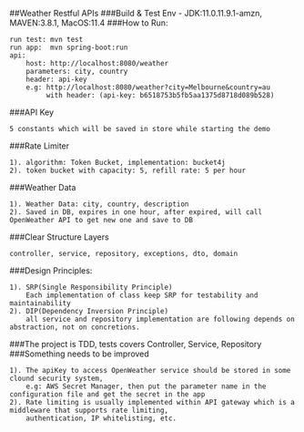##Weather Restful APIs
###Build & Test Env - JDK:11.0.11.9.1-amzn, MAVEN:3.8.1, MacOS:11.4
###How to Run:
```
run test: mvn test
run app:  mvn spring-boot:run
api: 
    host: http://localhost:8080/weather
    parameters: city, country
    header: api-key
    e.g: http://localhost:8080/weather?city=Melbourne&country=au
         with header: (api-key: b6518753b5fb5aa1375d8718d089b528) 
```
###API Key
```
5 constants which will be saved in store while starting the demo
```
###Rate Limiter
```
1). algorithm: Token Bucket, implementation: bucket4j
2). token bucket with capacity: 5, refill rate: 5 per hour
```
###Weather Data
```
1). Weather Data: city, country, description
2). Saved in DB, expires in one hour, after expired, will call OpenWeather API to get new one and save to DB
```
###Clear Structure Layers
```
controller, service, repository, exceptions, dto, domain
```
###Design Principles:
```
1). SRP(Single Responsibility Principle)
    Each implementation of class keep SRP for testability and maintainability
2). DIP(Dependency Inversion Principle)
    all service and repository implementation are following depends on abstraction, not on concretions.
```
###The project is TDD, tests covers Controller, Service, Repository
###Something needs to be improved
```
1). The apiKey to access OpenWeather service should be stored in some clound security system,
    e.g: AWS Secret Manager, then put the parameter name in the configuration file and get the secret in the app
2). Rate limiting is usually implemented within API gateway which is a middleware that supports rate limiting, 
    authentication, IP whitelisting, etc.
```